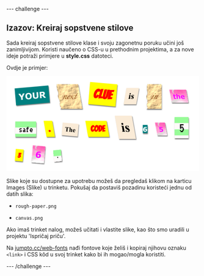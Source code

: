 \--- challenge \---

## Izazov: Kreiraj sopstvene stilove

Sada kreiraj sopstvene stilove klase i svoju zagonetnu poruku učini još zanimljivijom. Koristi naučeno o CSS-u u prethodnim projektima, a za nove ideje potraži primjere u **style.css** datoteci.

Ovdje je primjer:

![screenshot](images/letter-fonts-challenge3.png)

Slike koje su dostupne za upotrebu možeš da pregledaš klikom na karticu Images (Slike) u trinketu. Pokušaj da postaviš pozadinu koristeći jednu od datih slika:

+ `rough-paper.png`

+ `canvas.png`

Ako imaš trinket nalog, možeš učitati i vlastite slike, kao što smo uradili u projektu 'Ispričaj priču'.

Na <a href="http://jumpto.cc/web-fonts" target="_blank">jumpto.cc/web-fonts</a> nađi fontove koje želiš i kopiraj njihovu oznaku `<link>` i CSS kôd u svoj trinket kako bi ih mogao/mogla koristiti.

\--- /challenge \---